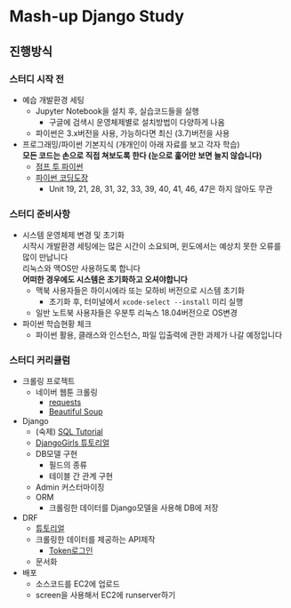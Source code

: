 # Mash-up Django Study

## 진행방식

### 스터디 시작 전

- 예습 개발환경 세팅
  - Jupyter Notebook을 설치 후, 실습코드들을 실행
    - 구글에 검색시 운영체제별로 설치방법이 다양하게 나옴
  - 파이썬은 3.x버전을 사용, 가능하다면 최신 (3.7)버전을 사용
- 프로그래밍/파이썬 기본지식 (개개인이 아래 자료를 보고 각자 학습)  
  **모든 코드는 손으로 직접 쳐보도록 한다 (눈으로 훑어만 보면 늘지 않습니다)**  
  - [점프 투 파이썬](https://wikidocs.net/book/1)
  - [파이썬 코딩도장](https://dojang.io/course/view.php?id=7)
    - Unit 19, 21, 28, 31, 32, 33, 39, 40, 41, 46, 47은 하지 않아도 무관



### 스터디 준비사항

- 시스템 운영체제 변경 및 초기화  
  시작시 개발환경 세팅에는 많은 시간이 소요되며, 윈도에서는 예상치 못한 오류를 많이 만납니다  
  리눅스와 맥OS만 사용하도록 합니다  
  **어떠한 경우에도 시스템은 초기화하고 오셔야합니다**  
  - 맥북 사용자들은 하이시에라 또는 모하비 버전으로 시스템 초기화
    - 초기화 후, 터미널에서 `xcode-select --install` 미리 실행
  - 일반 노트북 사용자들은 우분투 리눅스 18.04버전으로 OS변경
- 파이썬 학습현황 체크
  - 파이썬 활용, 클래스와 인스턴스, 파일 입출력에 관한 과제가 나갈 예정입니다



### 스터디 커리큘럼

- 크롤링 프로젝트
  - 네이버 웹툰 크롤링
    - [requests](https://2.python-requests.org/en/master/)
    - [Beautiful Soup](https://www.crummy.com/software/BeautifulSoup/bs4/doc/)
- Django
  - (숙제) [SQL Tutorial](https://www.w3schools.com/sql/)
  - [DjangoGirls 튜토리얼](https://tutorial.djangogirls.org/ko/)
  - DB모델 구현
    - 필드의 종류
    - 테이블 간 관계 구현
  - Admin 커스터마이징
  - ORM
    - 크롤링한 데이터를 Django모델을 사용해 DB에 저장
- DRF
  - [튜토리얼](https://www.django-rest-framework.org/tutorial/quickstart/)
  - 크롤링한 데이터를 제공하는 API제작
    - [Token로그인](https://www.django-rest-framework.org/api-guide/authentication/#tokenauthentication)
  - 문서화
- 배포
  - 소스코드를 EC2에 업로드
  - screen을 사용해서 EC2에 runserver하기

